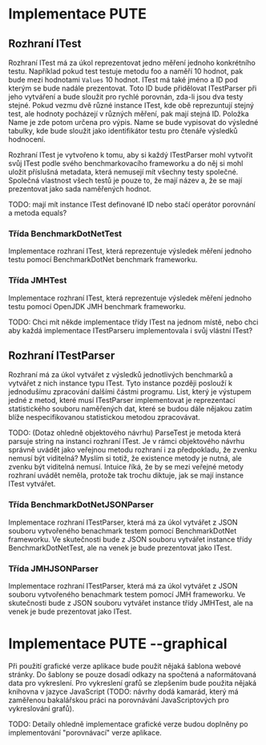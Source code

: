 # Implementace PUTE

## Rozhraní ITest
Rozhraní ITest má za úkol reprezentovat jedno měření jednoho konkrétního testu. Například pokud test testuje metodu foo a naměří 10 hodnot, pak bude mezi hodnotami `Values` 10 hodnot. ITest má také jméno a ID pod kterým se bude nadále prezentovat. Toto ID bude přidělovat ITestParser při jeho vytváření a bude sloužit pro rychlé porovnán, zda-li jsou dva testy stejné. Pokud vezmu dvě různé instance ITest, kde obě reprezuntují stejný test, ale hodnoty pocházejí v různých měření, pak mají stejná ID. Položka Name je zde potom určena pro výpis. Name se bude vypisovat do výsledné tabulky, kde bude sloužit jako identifikátor testu pro čtenáře výsledků hodnocení.

Rozhraní ITest je vytvořeno k tomu, aby si každý ITestParser mohl vytvořit svůj ITest podle svého benchmarkovacího frameworku a do něj si mohl uložit příslušná metadata, která nemusejí mít všechny testy společné. Společná vlastnost všech testů je pouze to, že mají název a, že se mají prezentovat jako sada naměřených hodnot.

TODO: mají mít instance ITest definované ID nebo stačí operátor porovnání a metoda equals?

### Třída BenchmarkDotNetTest
Implementace rozhraní ITest, která reprezentuje výsledek měření jednoho testu pomocí BenchmarkDotNet benchmark frameworku.

### Třída JMHTest
Implementace rozhraní ITest, která reprezentuje výsledek měření jednoho testu pomocí OpenJDK JMH benchmark frameworku.

TODO: Chci mít někde implementace třídy ITest na jednom místě, nebo chci aby každá implementace ITestParseru implementovala i svůj vlástní ITest?

## Rozhraní ITestParser
Rozhraní má za úkol vytvářet z výsledků jednotlivých benchmarků a vytvářet z nich instance typu ITest. Tyto instance později poslouží k jednodušímu zpracování dalšími částmi programu. List<ITest>, který je výstupem jedné z metod, které musí ITestParser implementovat je reprezentací statistického souboru naměřených dat, které se budou dále nějakou zatím blíže nespecifikovanou statistickou metodou zpracovávat.

TODO: (Dotaz ohledně objektového návrhu) ParseTest je metoda která parsuje string na instanci rozhraní ITest. Je v rámci objektového návrhu správně uvádět jako veřejnou metodu rozhraní i za předpokladu, že zvenku nemusí být viditelná? Myslím si totiž, že existence metody je nutná, ale zvenku být viditelná nemusí. Intuice říká, že by se mezi veřejné metody rozhraní uvádět neměla, protože tak trochu diktuje, jak se mají instance ITest vytvářet.

### Třída BenchmarkDotNetJSONParser
Implementace rozhraní ITestParser, která má za úkol vytvářet z JSON souboru vytvořeného benachmark testem pomocí BenchmarkDotNet frameworku. Ve skutečnosti bude z JSON souboru vytvářet instance třídy BenchmarkDotNetTest, ale na venek je bude prezentovat jako ITest.

### Třída JMHJSONParser
Implementace rozhraní ITestParser, která má za úkol vytvářet z JSON souboru vytvořeného benachmark testem pomocí JMH frameworku. Ve skutečnosti bude z JSON souboru vytvářet instance třídy JMHTest, ale na venek je bude prezentovat jako ITest.

# Implementace PUTE --graphical
Při použití grafické verze aplikace bude použit nějaká šablona webové stránky. Do šablony se pouze dosadí odkazy na spočtená a naformátovaná data pro vykreslení. Pro vykreslení grafů se zlepšením bude použita nějaká knihovna v jazyce JavaScript (TODO: návrhy dodá kamarád, který má zaměřenou bakalářskou práci na porovnávání JavaScriptových pro vykreslování grafů). 

TODO: Detaily ohledně implementace grafické verze budou doplněny po implementování "porovnávací" verze aplikace.